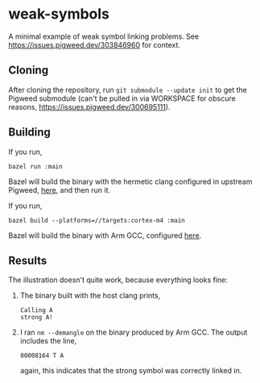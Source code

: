 # weak-symbols

A minimal example of weak symbol linking problems. See
https://issues.pigweed.dev/303846960 for context.

## Cloning

After cloning the repository, run `git submodule --update init` to get the
Pigweed submodule (can't be pulled in via WORKSPACE for obscure reasons,
https://issues.pigweed.dev/300695111).

## Building

If you run,

```
bazel run :main
```

Bazel will build the binary with the hermetic clang configured in upstream
Pigweed,
[here](https://cs.opensource.google/pigweed/pigweed/+/main:pw_toolchain/host_clang/BUILD.bazel),
and then run it.

If you run,

```
bazel build --platforms=//targets:cortex-m4 :main
```

Bazel will build the binary with Arm GCC, configured
[here](https://cs.opensource.google/pigweed/pigweed/+/main:pw_toolchain/arm_gcc/BUILD.bazel).

## Results

The illustration doesn't quite work, because everything looks fine:

1.  The binary built with the host clang prints,

    ```
    Calling A
    strong A!
    ```

2.  I ran `nm --demangle` on the binary produced by Arm GCC. The output includes
    the line,

    ```
    00008164 T A
    ```

    again, this indicates that the strong symbol was correctly linked in.
